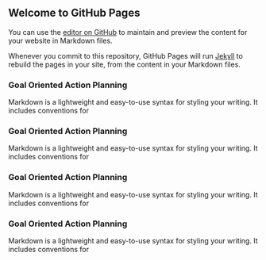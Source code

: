 ## Welcome to GitHub Pages

You can use the [editor on GitHub](https://github.com/MohamedAminMallek/game_development/edit/master/index.md) to maintain and preview the content for your website in Markdown files.

Whenever you commit to this repository, GitHub Pages will run [Jekyll](https://jekyllrb.com/) to rebuild the pages in your site, from the content in your Markdown files.

### Goal Oriented Action Planning

Markdown is a lightweight and easy-to-use syntax for styling your writing. It includes conventions for

### Goal Oriented Action Planning

Markdown is a lightweight and easy-to-use syntax for styling your writing. It includes conventions for

### Goal Oriented Action Planning

Markdown is a lightweight and easy-to-use syntax for styling your writing. It includes conventions for

### Goal Oriented Action Planning

Markdown is a lightweight and easy-to-use syntax for styling your writing. It includes conventions for

